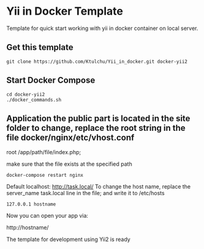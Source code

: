 Yii in Docker Template
======================

Template for quick start working with yii in docker container on local server.

Get this template
-----------------

```shell
git clone https://github.com/Ktulchu/Yii_in_docker.git docker-yii2
```

Start Docker Compose
--------------------
```shell
cd docker-yii2
./docker_commands.sh
```

Application
the public part is located in the site folder
to change, replace the root string in the file docker/nginx/etc/vhost.conf
--------------------
root /app/path/file/index.php;

make sure that the file exists at the specified path

```shell
docker-compose restart nginx
```

Default localhost: http://task.local/
To change the host name, replace the server_name task.local line in the file; and write it to /etc/hosts

```
127.0.0.1 hostname
```

Now you can open your app via:

http://hostname/

The template for development using Yii2 is ready